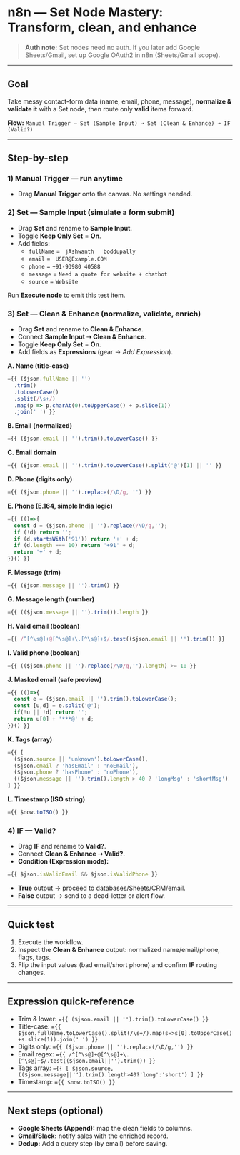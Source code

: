 #  n8n — Set Node Mastery: Transform, clean, and enhance


> **Auth note:** Set nodes need no auth. If you later add Google Sheets/Gmail, set up Google OAuth2 in n8n (Sheets/Gmail scope).

---

##  Goal
Take messy contact-form data (name, email, phone, message), **normalize & validate it** with a Set node, then route only **valid** items forward.

**Flow:** `Manual Trigger ➝ Set (Sample Input) ➝ Set (Clean & Enhance) ➝ IF (Valid?)`

---

##  Step-by-step

### 1) Manual Trigger — run anytime
- Drag **Manual Trigger** onto the canvas. No settings needed.

### 2) Set — Sample Input (simulate a form submit)
- Drag **Set** and rename to **Sample Input**.
- Toggle **Keep Only Set** = **On**.
- Add fields:
  - `fullName` = `  jAshwanth   boddupally  `
  - `email` = `  USER@Example.COM  `
  - `phone` = ` +91-93980 40588 `
  - `message` = ` Need a quote for website + chatbot `
  - `source` = `Website`

Run **Execute node** to emit this test item.

### 3) Set — Clean & Enhance (normalize, validate, enrich)
- Drag **Set** and rename to **Clean & Enhance**.
- Connect **Sample Input ➝ Clean & Enhance**.
- Toggle **Keep Only Set** = **On**.
- Add fields as **Expressions** (gear → *Add Expression*).

**A. Name (title-case)**
```js
={{ ($json.fullName || '')
  .trim()
  .toLowerCase()
  .split(/\s+/)
  .map(p => p.charAt(0).toUpperCase() + p.slice(1))
  .join(' ') }}
```

**B. Email (normalized)**
```js
={{ ($json.email || '').trim().toLowerCase() }}
```

**C. Email domain**
```js
={{ ($json.email || '').trim().toLowerCase().split('@')[1] || '' }}
```

**D. Phone (digits only)**
```js
={{ ($json.phone || '').replace(/\D/g, '') }}
```

**E. Phone (E.164, simple India logic)**
```js
={{ (()=>{ 
  const d = ($json.phone || '').replace(/\D/g,'');
  if (!d) return '';
  if (d.startsWith('91')) return '+' + d;
  if (d.length === 10) return '+91' + d;
  return '+' + d;
})() }}
```

**F. Message (trim)**
```js
={{ ($json.message || '').trim() }}
```

**G. Message length (number)**
```js
={{ (($json.message || '').trim()).length }}
```

**H. Valid email (boolean)**
```js
={{ /^[^\s@]+@[^\s@]+\.[^\s@]+$/.test(($json.email || '').trim()) }}
```

**I. Valid phone (boolean)**
```js
={{ (($json.phone || '').replace(/\D/g,'').length) >= 10 }}
```

**J. Masked email (safe preview)**
```js
={{ (()=>{ 
  const e = ($json.email || '').trim().toLowerCase();
  const [u,d] = e.split('@'); 
  if(!u || !d) return '';
  return u[0] + '***@' + d;
})() }}
```

**K. Tags (array)**
```js
={{ [
  ($json.source || 'unknown').toLowerCase(),
  ($json.email ? 'hasEmail' : 'noEmail'),
  ($json.phone ? 'hasPhone' : 'noPhone'),
  (($json.message || '').trim().length > 40 ? 'longMsg' : 'shortMsg')
] }}
```

**L. Timestamp (ISO string)**
```js
={{ $now.toISO() }}
```

### 4) IF — Valid?
- Drag **IF** and rename to **Valid?**.
- Connect **Clean & Enhance ➝ Valid?**.
- **Condition (Expression mode):**
```js
={{ $json.isValidEmail && $json.isValidPhone }}
```
- **True** output → proceed to databases/Sheets/CRM/email.  
- **False** output → send to a dead-letter or alert flow.

---

## Quick test
1. Execute the workflow.  
2. Inspect the **Clean & Enhance** output: normalized name/email/phone, flags, tags.  
3. Flip the input values (bad email/short phone) and confirm **IF** routing changes.

---

##  Expression quick-reference
- Trim & lower: `={{ ($json.email || '').trim().toLowerCase() }}`  
- Title-case: `={{ $json.fullName.toLowerCase().split(/\s+/).map(s=>s[0].toUpperCase()+s.slice(1)).join(' ') }}`  
- Digits only: `={{ ($json.phone || '').replace(/\D/g,'') }}`  
- Email regex: `={{ /^[^\s@]+@[^\s@]+\.[^\s@]+$/.test(($json.email||'').trim()) }}`  
- Tags array: `={{ [ $json.source, (($json.message||'').trim().length>40?'long':'short') ] }}`  
- Timestamp: `={{ $now.toISO() }}`

---

## Next steps (optional)
- **Google Sheets (Append):** map the clean fields to columns.  
- **Gmail/Slack:** notify sales with the enriched record.  
- **Dedup:** Add a query step (by email) before saving.
